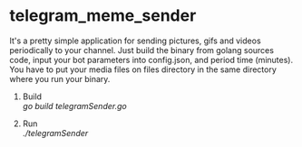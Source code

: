 # telegram_meme_sender

It's a pretty simple application for sending pictures, gifs and videos periodically to your channel. 
Just build the binary from golang sources code, input your bot parameters into config.json, and period time (minutes). You have to put your media files on files directory in the same directory where you run your binary.

1. Build  
*go build telegramSender.go*

2. Run  
*./telegramSender*
